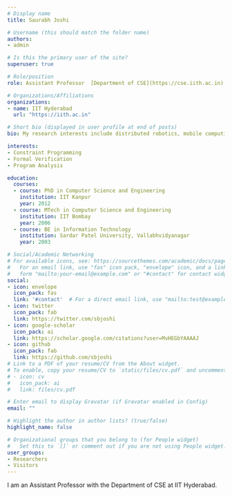 ```yaml
---
# Display name
title: Saurabh Joshi

# Username (this should match the folder name)
authors:
- admin

# Is this the primary user of the site?
superuser: true

# Role/position
role: Assistant Professor  [Department of CSE](https://cse.iith.ac.in)

# Organizations/Affiliations
organizations:
- name: IIT Hyderabad
  url: "https://iith.ac.in"

# Short bio (displayed in user profile at end of posts)
bio: My research interests include distributed robotics, mobile computing and programmable matter.

interests:
- Constraint Programming
- Formal Verification
- Program Analysis

education:
  courses:
  - course: PhD in Computer Science and Engineering
    institution: IIT Kanpur
    year: 2012
  - course: MTech in Computer Science and Engineering
    institution: IIT Bombay
    year: 2006
  - course: BE in Information Technology
    institution: Sardar Patel University, Vallabhvidyanagar
    year: 2003

# Social/Academic Networking
# For available icons, see: https://sourcethemes.com/academic/docs/page-builder/#icons
#   For an email link, use "fas" icon pack, "envelope" icon, and a link in the
#   form "mailto:your-email@example.com" or "#contact" for contact widget.
social:
- icon: envelope
  icon_pack: fas
  link: '#contact'  # For a direct email link, use "mailto:test@example.org".
- icon: twitter
  icon_pack: fab
  link: https://twitter.com/sbjoshi
- icon: google-scholar
  icon_pack: ai
  link: https://scholar.google.com/citations?user=MvHEGbYAAAAJ
- icon: github
  icon_pack: fab
  link: https://github.com/sbjoshi
# Link to a PDF of your resume/CV from the About widget.
# To enable, copy your resume/CV to `static/files/cv.pdf` and uncomment the lines below.
# - icon: cv
#   icon_pack: ai
#   link: files/cv.pdf

# Enter email to display Gravatar (if Gravatar enabled in Config)
email: ""

# Highlight the author in author lists? (true/false)
highlight_name: false

# Organizational groups that you belong to (for People widget)
#   Set this to `[]` or comment out if you are not using People widget.
user_groups:
- Researchers
- Visitors
---
```


I am an Assistant Professor with the Department of CSE at IIT Hyderabad.
